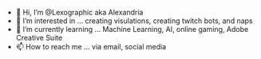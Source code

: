 - 👋 Hi, I’m @Lexographic aka Alexandria
- 👀 I’m interested in ... creating visulations, creating twitch bots, and naps
- 🌱 I’m currently learning ... Machine Learning, AI, online gaming, Adobe Creative Suite
- 📫 How to reach me ... via email, social media

<!---
Lexographic/Lexographic is a ✨ special ✨ repository because its `README.md` (this file) appears on your GitHub profile.
You can click the Preview link to take a look at your changes.
--->
